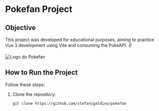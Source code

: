 # Pokefan Project

## Objective
This project was developed for educational purposes, aiming to practice Vue 3 development using Vite and consuming the PokeAPI. ✌️

![Logo do Pokefan](./assets/pokefan.png)


## How to Run the Project
Follow these steps:

1. Clone the repository:
   ```bash
   git clone https://github.com/stefanigaldino/pokefan
